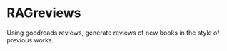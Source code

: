 # RAGreviews
Using goodreads reviews, generate reviews of new books in the style of previous works.
